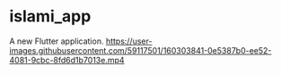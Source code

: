 # islami_app

A new Flutter application.
https://user-images.githubusercontent.com/59117501/160303841-0e5387b0-ee52-4081-9cbc-8fd6d1b7013e.mp4
